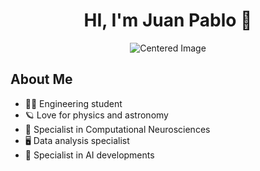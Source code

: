 <div align="center">
<h1 align="center">HI, I'm Juan Pablo</a> 👋</h1>
</div>
<p align="center">
  <img src="https://imgur.com/HkjfqNW.png" alt="Centered Image">
</p>


## About Me

- 🧑‍🎓 Engineering student 
- 🪐 Love for physics and astronomy 
- 🧠 Specialist in Computational Neurosciences 
- 🖥️ Data analysis specialist
- 🤖 Specialist in AI developments
<br>





